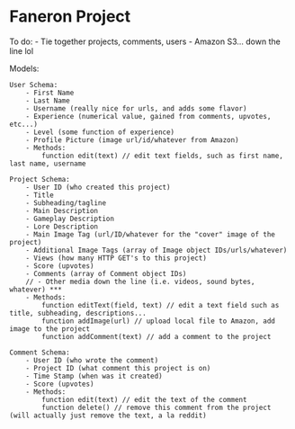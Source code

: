 Faneron Project
===============

To do:
	- Tie together projects, comments, users
	- Amazon S3... down the line lol

Models:

	User Schema:
		- First Name
		- Last Name
		- Username (really nice for urls, and adds some flavor)
		- Experience (numerical value, gained from comments, upvotes, etc...)
		- Level (some function of experience)
		- Profile Picture (image url/id/whatever from Amazon)
		- Methods:
			function edit(text) // edit text fields, such as first name, last name, username

	Project Schema:
		- User ID (who created this project)
		- Title
		- Subheading/tagline
		- Main Description
		- Gameplay Description
		- Lore Description
		- Main Image Tag (url/ID/whatever for the "cover" image of the project)
		- Additional Image Tags (array of Image object IDs/urls/whatever)
		- Views (how many HTTP GET's to this project)
		- Score (upvotes)
		- Comments (array of Comment object IDs)
		// - Other media down the line (i.e. videos, sound bytes, whatever) ***
		- Methods:
			function editText(field, text) // edit a text field such as title, subheading, descriptions...
			function addImage(url) // upload local file to Amazon, add image to the project
			function addComment(text) // add a comment to the project

	Comment Schema:
		- User ID (who wrote the comment)
		- Project ID (what comment this project is on)
		- Time Stamp (when was it created)
		- Score (upvotes)
		- Methods:
			function edit(text) // edit the text of the comment
			function delete() // remove this comment from the project (will actually just remove the text, a la reddit)

